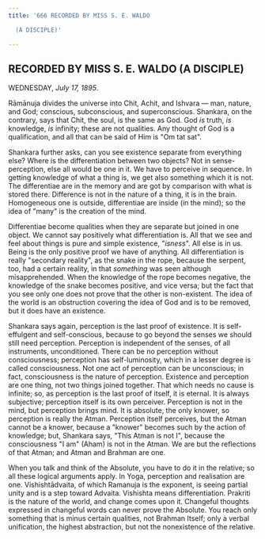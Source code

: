 ```yaml
---
title: '666 RECORDED BY MISS S. E. WALDO

  (A DISCIPLE)'

---
```

  

## RECORDED BY MISS S. E. WALDO (A DISCIPLE)

WEDNESDAY, *July 17, 1895*.

Rāmānuja divides the universe into Chit, Achit, and Ishvara — man,
nature, and God; conscious, subconscious, and superconscious. Shankara,
on the contrary, says that Chit, the soul, is the same as God. God *is*
truth, *is* knowledge, *is* infinity; these are not qualities. Any
thought of God is a qualification, and all that can be said of Him is
"Om tat sat".

Shankara further asks, can you see existence separate from everything
else? Where is the differentiation between two objects? Not in
sense-perception, else all would be one in it. We have to perceive in
sequence. In getting knowledge of what a thing is, we get also something
which it is not. The differentiae are in the memory and are got by
comparison with what is stored there. Difference is not in the nature of
a thing, it is in the brain. Homogeneous one is outside, differentiae
are inside (in the mind); so the idea of "many" is the creation of the
mind.

Differentiae become qualities when they are separate but joined in one
object. We cannot say positively what differentiation is. All that we
see and feel about things is pure and simple existence, "*isness*". All
else is in us. Being is the only positive proof we have of anything. All
differentiation is really "secondary reality", as the snake in the rope,
because the serpent, too, had a certain reality, in that *something* was
seen although misapprehended. When the knowledge of the rope becomes
negative, the knowledge of the snake becomes positive, and vice versa;
but the fact that you see only one does not prove that the other is
non-existent. The idea of the world is an obstruction covering the idea
of God and is to be removed, but it does have an existence.

Shankara says again, perception is the last proof of existence. It is
self-effulgent and self-conscious, because to go beyond the senses we
should still need perception. Perception is independent of the senses,
of all instruments, unconditioned. There can be no perception without
consciousness; perception has self-luminosity, which in a lesser degree
is called consciousness. Not one act of perception can be unconscious;
in fact, consciousness is the nature of perception. Existence and
perception are one thing, not two things joined together. That which
needs no cause is infinite; so, as perception is the last proof of
itself, it is eternal. It is always subjective; perception itself is its
own perceiver. Perception is not in the mind, but perception brings
mind. It is absolute, the only knower, so perception is really the
Atman. Perception itself perceives, but the Atman cannot be a knower,
because a "knower" becomes such by the action of knowledge; but,
Shankara says, "This Atman is not I", because the consciousness "I am"
(Aham) is not in the Atman. We are but the reflections of that Atman;
and Atman and Brahman are one.

When you talk and think of the Absolute, you have to do it in the
relative; so all these logical arguments apply. In Yoga, perception and
realisation are one. Vishishtādvaita, of which Ramanuja is the exponent,
is seeing partial unity and is a step toward Advaita. Vishishta means
differentiation. Prakriti is the nature of the world, and change comes
upon it. Changeful thoughts expressed in changeful words can never prove
the Absolute. You reach only something that is minus certain qualities,
not Brahman Itself; only a verbal unification, the highest abstraction,
but not the nonexistence of the relative.